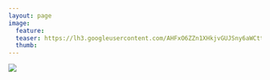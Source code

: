```yaml
---
layout: page
image:
  feature:
  teaser: https://lh3.googleusercontent.com/AHFxO6ZZn1XHkjvGUJSny6aWCttflw9vDOiQGk93u2s=w245
  thumb:
---
```


[![](https://lh3.googleusercontent.com/WHojQf3I-fe-rIXVWfkUnPlB_WZynMfFWuDAQwu72Rs=w800)](https://lh3.googleusercontent.com/WHojQf3I-fe-rIXVWfkUnPlB_WZynMfFWuDAQwu72Rs=s0)
